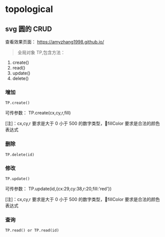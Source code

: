 # topological

## svg 圆的 CRUD

查看效果页面：
https://amyzhang1998.github.io/

> 全局对象 TP,包含方法：

1. create()
2. read()
3. update()
4. delete()

### 增加

    TP.create()

可传参数：
TP.create(cx,cy,r,fill)

[注]：cx,cy,r 要求是大于 0 小于 500 的数字类型，fillColor 要求是合法的颜色表达式

### 删除

    TP.delete(id)

### 修改

    TP.update()

可传参数：
TP.update(id,{cx:29,cy:38,r:20,fill:'red'})

[注]：cx,cy,r 要求是大于 0 小于 500 的数字类型，fillColor 要求是合法的颜色表达式

### 查询

    TP.read() or TP.read(id)
